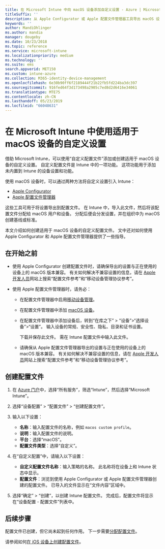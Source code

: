 ```yaml
---
title: 在 Microsoft Intune 中向 macOS 设备添加自定义设置 - Azure | Microsoft Docs
titleSuffix: ''
description: 从 Apple Configurator 或 Apple 配置文件管理器工具导出 macOS 设置，然后将这些设置导入 Microsoft Intune。 这些设置可以创建、使用和控制 macOS 设备上的自定义设置和功能。 之后，可以将此自定义配置文件分配或分发到组织中的 macOS 设备，以创建基线或标准。
keywords: ''
author: MandiOhlinger
ms.author: mandia
manager: dougeby
ms.date: 10/23/2018
ms.topic: reference
ms.service: microsoft-intune
ms.localizationpriority: medium
ms.technology: ''
ms.suite: ems
search.appverid: MET150
ms.custom: intune-azure
ms.collection: M365-identity-device-management
ms.openlocfilehash: 6e30b90ff6f2189444f21b22fb5fd224ba3dc397
ms.sourcegitcommit: 916fed64f3d173498a2905c7ed8d2d6416e34061
ms.translationtype: MTE75
ms.contentlocale: zh-CN
ms.lasthandoff: 05/23/2019
ms.locfileid: "66048631"
---
```

# <a name="use-custom-settings-for-macos-devices-in-microsoft-intune"></a>在 Microsoft Intune 中使用适用于 macOS 设备的自定义设置

借助 Microsoft Intune，可以使用“自定义配置文件”添加或创建适用于 macOS 设备的自定义设置。 自定义配置文件是 Intune 中的一项功能。 这项功能用于添加未内置到 Intune 的设备设置和功能。

使用 macOS 设备时，可以通过两种方法将自定义设置引入 Intune：

- [Apple Configurator](https://itunes.apple.com/app/apple-configurator-2/id1037126344?mt=12)
- [Apple 配置文件管理器](https://support.apple.com/profile-manager)

这些工具可用于将设置导出到配置文件。 在 Intune 中，导入此文件，然后将该配置文件分配给 macOS 用户和设备。 分配后便会分发设置，并在组织中为 macOS 创建基线或标准。

本文介绍如何创建适用于 macOS 设备的自定义配置文件。 文中还对如何使用 Apple Configurator 和 Apple 配置文件管理器提供了一些指导。

## <a name="before-you-begin"></a>在开始之前

- 使用 Apple Configurator 创建配置文件时，请确保导出的设置与正在使用的设备上的 macOS 版本兼容。 有关如何解决不兼容设置的信息，请在 [Apple 开发人员](https://developer.apple.com/)网站上搜索“配置文件参考”和“移动设备管理协议参考”。

- 使用 Apple 配置文件管理器时，请务必：

  - 在配置文件管理器中启用[移动设备管理](https://help.apple.com/serverapp/mac/5.7/#/apd05B9B761-D390-4A75-9251-E9AD29A61D0C)。
  - 在配置文件管理器中添加 [macOS 设备](https://help.apple.com/profilemanager/mac/5.7/#/pm9onzap1984)。
  - 在配置文件管理器中添加设备后，转到“在库之下” > “设备”>“选择设备”>“设置”。 输入设备的常规、安全性、隐私、目录和证书设置。

    下载并保存此文件。 需在 Intune 配置文件中输入此文件。 

  - 请确保从 Apple 配置文件管理器导出的设置与正在使用的设备上的 macOS 版本兼容。 有关如何解决不兼容设置的信息，请在 [Apple 开发人员](https://developer.apple.com/)网站上搜索“配置文件参考”和“移动设备管理协议参考”。

## <a name="create-the-profile"></a>创建配置文件

1. 在 [Azure 门户](https://portal.azure.com)中，选择“所有服务”，筛选“Intune”，然后选择“Microsoft Intune”。
2. 选择“设备配置” > “配置文件” > “创建配置文件”。
3. 输入以下设置：

    - **名称**：输入配置文件的名称，例如 `macos custom profile`。
    - **说明**：输入配置文件的说明。
    - **平台**：选择“macOS”。
    - **配置文件类型**：选择“自定义”。

4. 在“自定义配置”中，请输入以下设置：

    - **自定义配置文件名称**：输入策略的名称。 此名称将在设备上和 Intune 状态中显示。
    - **配置文件**：浏览到使用 Apple Configurator 或 Apple 配置文件管理器创建的配置文件。 已导入的文件显示在“文件内容”区域中。

5. 选择“确定” > “创建”，以创建 Intune 配置文件。 完成后，配置文件将显示在“设备配置 - 配置文件”列表中。

## <a name="next-steps"></a>后续步骤

配置文件已创建，但它尚未起到任何作用。 下一步需要[分配配置文件](device-profile-assign.md)。

请参阅如何[在 iOS 设备上创建配置文件](custom-settings-ios.md)。
